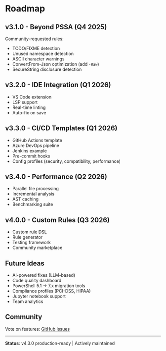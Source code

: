 # Roadmap

## v3.1.0 - Beyond PSSA (Q4 2025)

Community-requested rules:
- TODO/FIXME detection
- Unused namespace detection
- ASCII character warnings
- ConvertFrom-Json optimization (add `-Raw`)
- SecureString disclosure detection

## v3.2.0 - IDE Integration (Q1 2026)

- VS Code extension
- LSP support
- Real-time linting
- Auto-fix on save

## v3.3.0 - CI/CD Templates (Q1 2026)

- GitHub Actions template
- Azure DevOps pipeline
- Jenkins example
- Pre-commit hooks
- Config profiles (security, compatibility, performance)

## v3.4.0 - Performance (Q2 2026)

- Parallel file processing
- Incremental analysis
- AST caching
- Benchmarking suite

## v4.0.0 - Custom Rules (Q3 2026)

- Custom rule DSL
- Rule generator
- Testing framework
- Community marketplace

## Future Ideas

- AI-powered fixes (LLM-based)
- Code quality dashboard
- PowerShell 5.1 → 7.x migration tools
- Compliance profiles (PCI-DSS, HIPAA)
- Jupyter notebook support
- Team analytics

## Community

Vote on features: [GitHub Issues](https://github.com/cboyd0319/PoshGuard/issues)

---

**Status**: v4.3.0 production-ready | Actively maintained
